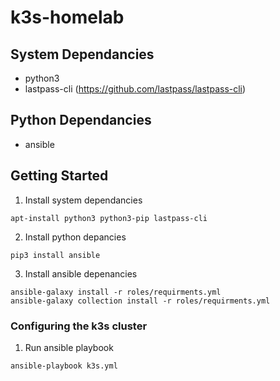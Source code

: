 # k3s-homelab

## System Dependancies

 * python3
 * lastpass-cli (https://github.com/lastpass/lastpass-cli)

## Python Dependancies

 * ansible

## Getting Started

1. Install system dependancies

`apt-install python3 python3-pip lastpass-cli`

2. Install python depancies

`pip3 install ansible`

3. Install ansible depenancies

```
ansible-galaxy install -r roles/requirments.yml
ansible-galaxy collection install -r roles/requirments.yml
```

### Configuring the k3s cluster

1. Run ansible playbook

`ansible-playbook k3s.yml`
